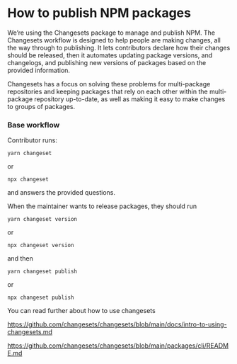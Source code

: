 # How to publish NPM packages

We’re using the Changesets package to manage and publish NPM. The Changesets workflow is designed to help people are making changes, all the way through to publishing. It lets contributors declare how their changes should be released, then it automates updating package versions, and changelogs, and publishing new versions of packages based on the provided information.

Changesets has a focus on solving these problems for multi-package repositories and keeping packages that rely on each other within the multi-package repository up-to-date, as well as making it easy to make changes to groups of packages. 

### Base workflow

Contributor runs:
```
yarn changeset
```
or 
```
npx changeset
```
and answers the provided questions.

When the maintainer wants to release packages, they should run
```
yarn changeset version
```
 or
```
npx changeset version
```
and then
```
yarn changeset publish
```
or
```
npx changeset publish
```
You can read further about how to use changesets

https://github.com/changesets/changesets/blob/main/docs/intro-to-using-changesets.md 

https://github.com/changesets/changesets/blob/main/packages/cli/README.md